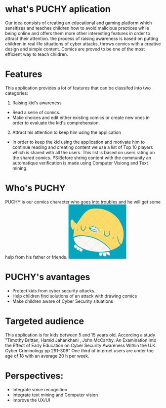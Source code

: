 # what's PUCHY aplication 
Our idea consists of creating an educational and gaming platform  which sensitizes and teaches children how to avoid malicious practices while being online and offers them more other interesting  features in order to attract their attention. the process of raising awareness is based on putting children in real life situations of cyber attacks, throws comics with a creative design and simple content. Comics are proved to be one of the most efficient way to teach children.

# Features
This application provides a lot of features that can be classifed into two categories:
1. Raising kid's awareness
 * Read a serie of comics.
 * Make choices and edit either existing comics or create new ones in order to evaluate the kid's comprehension.
2. Attract his attention to keep him using the application
 * In order to keep the kid using the application and motivate him to continue reading and creating content we use a list of Top 10 players which is shared with all the users. This list is based on users rating on the shared comics.
PS:Before shring content with the community an automatique verification is made using Computer Visiong and Text mining.

# Who's PUCHY
PUCHY is our comics character who goes into troubles and he will get some help from his father or friends.
![alt text](https://github.com/toitpourtoi/POUTCHI/blob/master/app/src/main/res/drawable/PUCHY.PNG
 "Logo Title Text 1")



# PUCHY's avantages

* Protect kids from cyber security attacks.
* Help children find solutions of an attack with drawing comics
* Make children aware of Cyber Security situations 

# Targeted audience
This application is for kids between 5 and 15 years old. According a study "Timothy Brittan, Hamid Jahankhani , John McCarthy. An Examination into the Effect of Early Education on Cyber Security Awareness Within the U.K. Cyber Criminology pp 291-306" One third of internet users are under the age of 18 with an average 20 h per week.

# Perspectives:
* Integrate voice recognition
* Integrate text mining and Computer vision
* Improve the UX/UI



